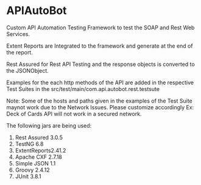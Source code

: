 # APIAutoBot
Custom API Automation Testing Framework to test the SOAP and Rest Web Services.

Extent Reports are Integrated to the framework and generate at the end of the report. 

Rest Assured for Rest API Testing and the response objects is converted to the JSONObject.

Examples for the each http methods of the API are added in the respective Test Suites in the src/test/main/com.api.autobot.rest.testsute 

Note: Some of the hosts and paths given in the examples of the Test Suite maynot work due to the Network Issues. Please customize accordingly
   Ex: Deck of Cards API will not work in a secured network.  
 
 
The following jars are being used: 
1. Rest Assured 3.0.5 
2. TestNG 6.8
3. ExtentReports2.41.2
4. Apache CXF 2.7.18
5. Simple JSON 1.1
6. Groovy 2.4.12
7. JUnit 3.8.1
